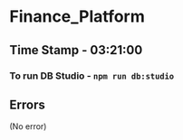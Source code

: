 # Finance_Platform

## Time Stamp - 03:21:00

### To run DB Studio - ``` npm run db:studio ```

## Errors
(No error)